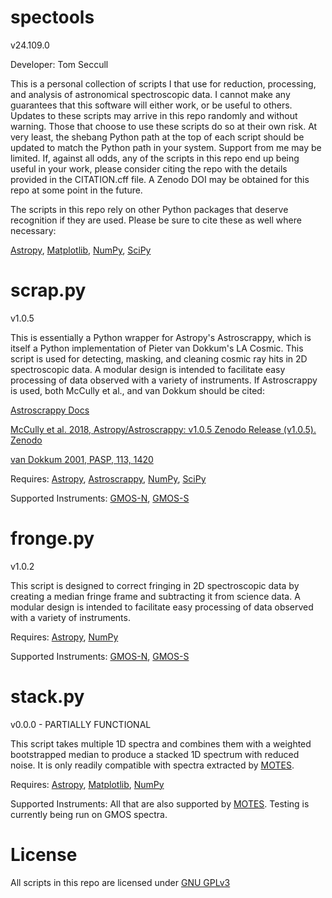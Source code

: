 # spectools

v24.109.0

Developer:    Tom Seccull

This is a personal collection of scripts I that use for reduction, processing, 
and analysis of astronomical spectroscopic data. I cannot make any guarantees 
that this software will either work, or be useful to others. Updates to these 
scripts may arrive in this repo randomly and without warning. Those that 
choose to use these scripts do so at their own risk. At very least, the 
shebang Python path at the top of each script should be updated to match the 
Python path in your system. Support from me may be limited. If, against all 
odds, any of the scripts in this repo end up being useful in your work, please 
consider citing the repo with the details provided in the CITATION.cff file. A
Zenodo DOI may be obtained for this repo at some point in the future.

The scripts in this repo rely on other Python packages that deserve recognition 
if they are used.
Please be sure to cite these as well where necessary:

[Astropy](https://www.astropy.org/acknowledging.html), [Matplotlib](https://matplotlib.org/stable/users/project/citing.html), [NumPy](https://numpy.org/citing-numpy/), [SciPy](https://scipy.org/citing-scipy/)


# scrap.py

v1.0.5

This is essentially a Python wrapper for Astropy's Astroscrappy, which is 
itself a Python implementation of Pieter van Dokkum's LA Cosmic. This script 
is used for detecting, masking, and cleaning cosmic ray hits in 2D 
spectroscopic data. A modular design is intended to facilitate easy processing 
of data observed with a variety of instruments. If Astroscrappy is used, both 
McCully et al., and van Dokkum should be cited:

[Astroscrappy Docs](https://astroscrappy.readthedocs.io/en/latest/index.html)

[McCully et al. 2018, Astropy/Astroscrappy: v1.0.5 Zenodo Release (v1.0.5). Zenodo](https://doi.org/10.5281/zenodo.1482019)

[van Dokkum 2001, PASP, 113, 1420](https://doi.org/10.1086/323894)

Requires: [Astropy](https://www.astropy.org/), [Astroscrappy](https://doi.org/10.5281/zenodo.1482019), [NumPy](https://numpy.org/), [SciPy](https://scipy.org/)

Supported Instruments: [GMOS-N](https://www.gemini.edu/instrumentation/gmos), [GMOS-S](https://www.gemini.edu/instrumentation/gmos)


# fronge.py

v1.0.2

This script is designed to correct fringing in 2D spectroscopic data by 
creating a median fringe frame and subtracting it from science data. A modular 
design is intended to facilitate easy processing of data observed with a 
variety of instruments.

Requires: [Astropy](https://www.astropy.org/), [NumPy](https://numpy.org/)

Supported Instruments: [GMOS-N](https://www.gemini.edu/instrumentation/gmos), [GMOS-S](https://www.gemini.edu/instrumentation/gmos)


# stack.py

v0.0.0 - PARTIALLY FUNCTIONAL

This script takes multiple 1D spectra and combines them with a weighted 
bootstrapped median to produce a stacked 1D spectrum with reduced noise. It is
only readily compatible with spectra extracted by
[MOTES](https://github.com/tseccull/motes).

Requires: [Astropy](https://www.astropy.org/), [Matplotlib](https://matplotlib.org/stable/users/project/citing.html), [NumPy](https://numpy.org/)

Supported Instruments: All that are also supported by  [MOTES](https://github.com/tseccull/motes). Testing is currently being run on GMOS spectra.

# License
All scripts in this repo are licensed under [GNU GPLv3](https://www.gnu.org/licenses/gpl-3.0.en.html) 
